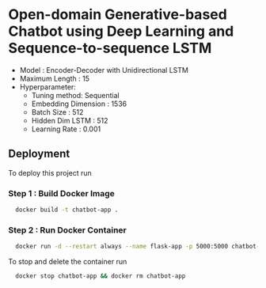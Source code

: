 # Open-domain Generative-based Chatbot using Deep Learning and Sequence-to-sequence LSTM

- Model : Encoder-Decoder with Unidirectional LSTM
- Maximum Length : 15
- Hyperparameter:
    * Tuning method: Sequential
    * Embedding Dimension : 1536
    * Batch Size : 512
    * Hidden Dim LSTM : 512
    * Learning Rate : 0.001
 
## Deployment

To deploy this project run

### Step 1 : Build Docker Image
```bash
  docker build -t chatbot-app .
```

### Step 2 : Run Docker Container
```bash
  docker run -d --restart always --name flask-app -p 5000:5000 chatbot-app
```

To stop and delete the container run
```bash
  docker stop chatbot-app && docker rm chatbot-app
```
